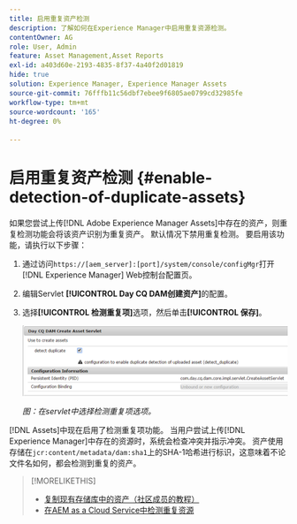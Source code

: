 ```yaml
---
title: 启用重复资产检测
description: 了解如何在Experience Manager中启用重复资源检测。
contentOwner: AG
role: User, Admin
feature: Asset Management,Asset Reports
exl-id: a403d60e-2193-4835-8f37-4a40f2d01819
hide: true
solution: Experience Manager, Experience Manager Assets
source-git-commit: 76fffb11c56dbf7ebee9f6805ae0799cd32985fe
workflow-type: tm+mt
source-wordcount: '165'
ht-degree: 0%

---
```


# 启用重复资产检测 {#enable-detection-of-duplicate-assets}

如果您尝试上传[!DNL Adobe Experience Manager Assets]中存在的资产，则重复检测功能会将该资产识别为重复资产。 默认情况下禁用重复检测。 要启用该功能，请执行以下步骤：

1. 通过访问`https://[aem_server]:[port]/system/console/configMgr`打开[!DNL Experience Manager] Web控制台配置页。
1. 编辑Servlet **[!UICONTROL Day CQ DAM创建资产]**&#x200B;的配置。
1. 选择&#x200B;**[!UICONTROL 检测重复项]**&#x200B;选项，然后单击&#x200B;**[!UICONTROL 保存]**。

   ![在Servlet中选择检测重复选项](assets/chlimage_1-377.png)

   *图：在servlet中选择检测重复项选项。*

[!DNL Assets]中现在启用了检测重复项功能。 当用户尝试上传[!DNL Experience Manager]中存在的资源时，系统会检查冲突并指示冲突。 资产使用存储在`jcr:content/metadata/dam:sha1`上的SHA-1哈希进行标识，这意味着不论文件名如何，都会检测到重复的资产。

>[!MORELIKETHIS]
>
>* [复制现有存储库中的资产（社区成员的教程）](https://experience-aem.blogspot.com/2019/06/aem-65-find-duplicate-assets-binaries-in-existing-repository.html)
>* [在AEM as a Cloud Service中检测重复资源](https://experienceleague.adobe.com/docs/experience-manager-cloud-service/content/assets/admin/detect-duplicate-assets.html)
